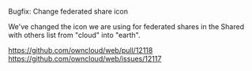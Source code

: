 Bugfix: Change federated share icon

We've changed the icon we are using for federated shares in the Shared with others list from "cloud" into "earth".

https://github.com/owncloud/web/pull/12118
https://github.com/owncloud/web/issues/12117
